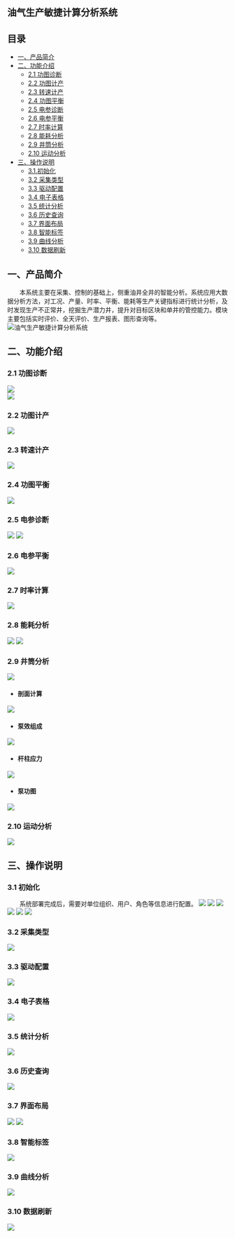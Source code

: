 ## 油气生产敏捷计算分析系统  
## 目录
* [一、产品简介](#一产品简介)
* [二、功能介绍](#二功能介绍)
  * [2.1 功图诊断](#21-功图诊断)
  * [2.2 功图计产](#22-功图计产)
  * [2.3 转速计产](#23-转速计产)
  * [2.4 功图平衡](#24-功图平衡)
  * [2.5 电参诊断](#25-电参诊断)
  * [2.6 电参平衡](#26-电参平衡)
  * [2.7 时率计算](#27-时率计算)
  * [2.8 能耗分析](#28-能耗分析)
  * [2.9 井筒分析](#29-井筒分析)
  * [2.10 运动分析](#210-运动分析)
* [三、操作说明](#三操作说明)
  * [3.1.初始化](#31-初始化)
  * [3.2 采集类型](#32-采集类型)
  * [3.3 驱动配置](#33-驱动配置)
  * [3.4 电子表格](#34-电子表格)
  * [3.5 统计分析](#35-统计分析)
  * [3.6 历史查询](#36-历史查询)
  * [3.7 界面布局](#37-界面布局)
  * [3.8 智能标签](#38-智能标签)
  * [3.9 曲线分析](#39-曲线分析)
  * [3.10 数据刷新](#310-数据刷新)
## 一、产品简介
&emsp;&emsp;本系统主要在采集、控制的基础上，侧重油井全井的智能分析。系统应用大数据分析方法，对工况、产量、时率、平衡、能耗等生产关键指标进行统计分析，及时发现生产不正常井，挖掘生产潜力井，提升对目标区块和单井的管控能力。模块主要包括实时评价、全天评价、生产报表、图形查询等。  
![油气生产敏捷计算分析系统](https://github.com/AgileProduction/Information/blob/master/image/%E7%94%A8%E6%88%B7%E7%99%BB%E5%BD%95.png?raw=true)
## 二、功能介绍
### 2.1 功图诊断
![](https://github.com/AgileProduction/Information/blob/master/image/01.png?raw=true)  
![](https://github.com/AgileProduction/Information/blob/master/image/02.png?raw=true)  
### 2.2 功图计产
![](https://github.com/AgileProduction/Information/blob/master/image/03.png?raw=true)
### 2.3 转速计产
![](https://github.com/AgileProduction/Information/blob/master/image/29.png?raw=true)
### 2.4 功图平衡
![](https://github.com/AgileProduction/Information/blob/master/image/30.png?raw=true)
### 2.5 电参诊断
![](https://github.com/AgileProduction/Information/blob/master/image/08.png?raw=true)
![](https://github.com/AgileProduction/Information/blob/master/image/09.png?raw=true)
### 2.6 电参平衡
![](https://github.com/AgileProduction/Information/blob/master/image/12.png?raw=true)
### 2.7 时率计算
![](https://github.com/AgileProduction/Information/blob/master/image/31.png?raw=true)
### 2.8 能耗分析
![](https://github.com/AgileProduction/Information/blob/master/image/11.png?raw=true)
![](https://github.com/AgileProduction/Information/blob/master/image/06.png?raw=true)
### 2.9 井筒分析
![](https://github.com/AgileProduction/Information/blob/master/image/32.png?raw=true)
- #### 剖面计算
![](https://github.com/AgileProduction/Information/blob/master/image/34.png?raw=true)
- #### 泵效组成
![](https://github.com/AgileProduction/Information/blob/master/image/04.png?raw=true)
- #### 杆柱应力
![](https://github.com/AgileProduction/Information/blob/master/image/05.png?raw=true)
- #### 泵功图
![](https://github.com/AgileProduction/Information/blob/master/image/07.png?raw=true)
### 2.10 运动分析
![](https://github.com/AgileProduction/Information/blob/master/image/33.png?raw=true)
## 三、操作说明
### 3.1 初始化
&emsp;&emsp;系统部署完成后，需要对单位组织、用户、角色等信息进行配置。
![](https://github.com/AgileProduction/Information/blob/master/image/13.png?raw=true)
![](https://github.com/AgileProduction/Information/blob/master/image/14.png?raw=true) 
![](https://github.com/AgileProduction/Information/blob/master/image/15.png?raw=true) 
![](https://github.com/AgileProduction/Information/blob/master/image/16.png?raw=true) 
![](https://github.com/AgileProduction/Information/blob/master/image/17.png?raw=true) 
![](https://github.com/AgileProduction/Information/blob/master/image/18.png?raw=true)
### 3.2 采集类型
![](https://github.com/AgileProduction/Information/blob/master/image/19.png?raw=true)
### 3.3 驱动配置
![](https://github.com/AgileProduction/Information/blob/master/image/20.png?raw=true) 
### 3.4 电子表格
![](https://github.com/AgileProduction/Information/blob/master/image/21.png?raw=true) 
### 3.5 统计分析
![](https://github.com/AgileProduction/Information/blob/master/image/22.png?raw=true) 
### 3.6 历史查询
![](https://github.com/AgileProduction/Information/blob/master/image/23.png?raw=true) 
### 3.7 界面布局
![](https://github.com/AgileProduction/Information/blob/master/image/24.png?raw=true) 
![](https://github.com/AgileProduction/Information/blob/master/image/25.png?raw=true)
### 3.8 智能标签
![](https://github.com/AgileProduction/Information/blob/master/image/26.png?raw=true) 
### 3.9 曲线分析
![](https://github.com/AgileProduction/Information/blob/master/image/27.png?raw=true)
### 3.10 数据刷新
![](https://github.com/AgileProduction/Information/blob/master/image/28.png?raw=true) 
